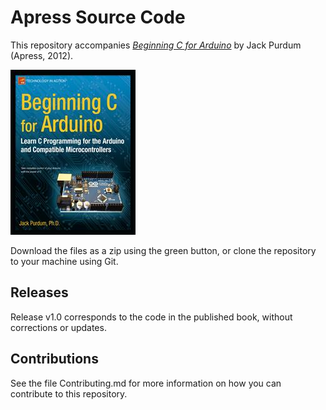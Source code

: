 # Apress Source Code

This repository accompanies [*Beginning C for Arduino*](http://www.apress.com/9781430247760) by Jack Purdum (Apress, 2012).

![Cover image](9781430247760.jpg)

Download the files as a zip using the green button, or clone the repository to your machine using Git.

## Releases

Release v1.0 corresponds to the code in the published book, without corrections or updates.

## Contributions

See the file Contributing.md for more information on how you can contribute to this repository.
